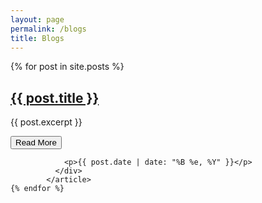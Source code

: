 ```yaml
---
layout: page
permalink: /blogs
title: Blogs
---
```


<div>
{% for post in site.posts %}
            <article class="post-item">
              <h2 class="post-title"><a href="{{ site.baseurl }}{{ post.url }}" class="post-link">{{ post.title }}</a></h2>
              <p>{{ post.excerpt }}</p>
              <div class="post-footer">
                <a href="{{ site.baseurl }}{{ post.url }}">
                  <button class="outline-btn"><span>Read More</span></button>
                </a>

                <p>{{ post.date | date: "%B %e, %Y" }}</p>
              </div>
            </article>
    {% endfor %}

</div>
